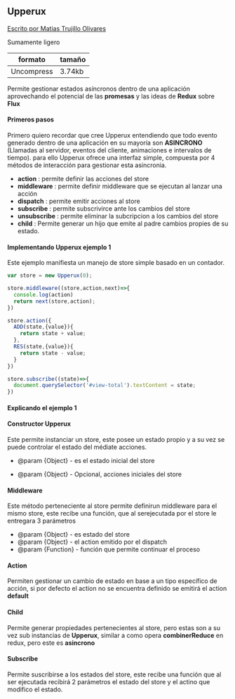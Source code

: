 ## Upperux

[Escrito por Matias Trujillo  Olivares](http://www.upp.cl)	

Sumamente ligero

| formato    | tamaño |
| ---------- | ------ |
| Uncompress | 3.74kb |

Permite gestionar estados asíncronos dentro de una aplicación aprovechando el potencial de las **promesas** y las ideas de  **Redux** sobre **Flux**

#### Primeros pasos

Primero quiero recordar que cree Upperux entendiendo que todo evento generado dentro de una aplicación en su mayoría son **ASINCRONO** (Llamadas al servidor, eventos del cliente, animaciones e intervalos de tiempo). para ello Upperux ofrece una interfaz simple, compuesta por 4 métodos de interacción para gestionar esta asincronia.

* **action**      : permite definir las acciones del store
* **middleware**  : permite definir middleware que se ejecutan al lanzar una acción
* **dispatch**    : permite emitir acciones al store
* **subscribe**   : permite subscrivirce ante los cambios del store
* **unsubscribe** : permite eliminar la subcripcion a los cambios del store
* **child** : Permite generar un hijo que emite al padre cambios propies de su estado.

#### Implementando Upperux ejemplo 1

Este ejemplo manifiesta un manejo de store simple basado en un contador.

```javascript
var store = new Upperux(0);

store.middleware((store,action,next)=>{
  console.log(action)
  return next(store,action);
})

store.action({
  ADD(state,{value}){
    return state + value;
  },
  RES(state,{value}){
    return state - value;
  }
})

store.subscribe((state)=>{
  document.querySelector('#view-total').textContent = state;
})

```
#### Explicando el ejemplo 1

#### Constructor Upperux
Este permite instanciar un store, este posee un estado propio y a su vez se puede controlar el estado del médiate acciones.

* @param {Object}  - es el estado inicial del store


* @param {Object}  - Opcional, acciones iniciales del store 

#### Middleware

Este método perteneciente al store permite definirun middleware para el mismo store, este recibe una función, que al serejecutada por el store le entregara 3 parámetros 

* @param {Object} - es estado del store
* @param {Object} - el action  emitido por el dispatch
* @param {Function} - función que permite continuar el proceso

#### Action

Permiten gestionar un cambio de estado en base a un tipo específico de acción, si por defecto el action no se encuentra definido se emitirá el action **default**

#### Child

Permite generar propiedades pertenecientes al store, pero estas son a su vez sub instancias de **Upperux**, similar a como opera **combinerReduce** en redux, pero este es **asincrono**

#### Subscribe

Permite suscribirse a los estados del store, este recibe una función que al ser ejecutada recibirá 2 parámetros el estado del store y el actino que modifico el estado.